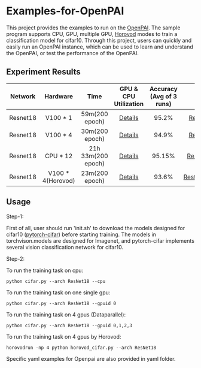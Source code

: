 # Examples-for-OpenPAI
This project provides the examples to run on the [OpenPAI](https://github.com/microsoft/pai). The sample program supports CPU, GPU, multiple GPU, [Horovod](https://github.com/horovod/horovod) modes to train a classification model for cifar10. Through this project, users can quickly and easily run an OpenPAI instance, which can be used to learn and understand the OpenPAI, or test the performance of the OpenPAI.

## Experiment Results
| Network | Hardware | Time |GPU & CPU Utilization | Accuracy (Avg of 3 runs) | Yaml Example|
| :----:| :----: | :----: | :----: | :----: | :----: |
| Resnet18 | V100 * 1 | 59m(200 epoch) | [Details](jpgs/Resnet18_1gpu.jpg) | 95.2% | [Resnet18_1gpu.yaml](yaml/Resnet18_1gpu.yaml) |
| Resnet18 | V100 * 4 | 30m(200 epoch) | [Details](jpgs/Resnet18_4gpus.jpg) | 94.9% | [Resnet18_4gpu.yaml](yaml/Resnet18_4gpu.yaml) |
| Resnet18 | CPU  * 12| 21h 33m(200 epoch) | [Details](jpgs/Resnet18_12cpu.jpg) | 95.15% | [Resnet18_12cpu.yaml](yaml/Resnet18_12cpu.yaml)
| Resnet18 | V100 * 4(Horovod) | 23m(200 epoch) | [Details](jpgs/Resnet18_horovod.jpg) | 93.6% | [Restnet18_horovod.yaml](yaml/Resnet18_horovod.yaml)

## Usage

Step-1: 

First of all, user should run 'init.sh' to download the models designed for cifar10 ([pytorch-cifar](https://github.com/kuangliu/pytorch-cifar)) before starting training. The models in torchvison.models are designed for Imagenet, and pytorch-cifar implements several vision classification network for cifar10.

Step-2:

To run the training task on cpu:
```
python cifar.py --arch ResNet18 --cpu
```

To run the training task on one single gpu:
```
python cifar.py --arch ResNet18 --gpuid 0
```

To run the training task on 4 gpus (Dataparallel):
```
python cifar.py --arch ResNet18 --gpuid 0,1,2,3
```

To run the training task on 4 gpus by Horovod:
```
horovodrun -np 4 python horovod_cifar.py --arch ResNet18
```

Specific yaml examples for Openpai are also provided in yaml folder.
